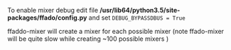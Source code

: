 To enable mixer debug edit file 
<b>/usr/lib64/python3.5/site-packages/ffado/config.py</b>
and set 
<code>DEBUG_BYPASSDBUS = True</code>

ffaddo-mixer will create a mixer for each possible mixer (note ffado-mixer will be quite slow while creating ~100 possible mixers )
